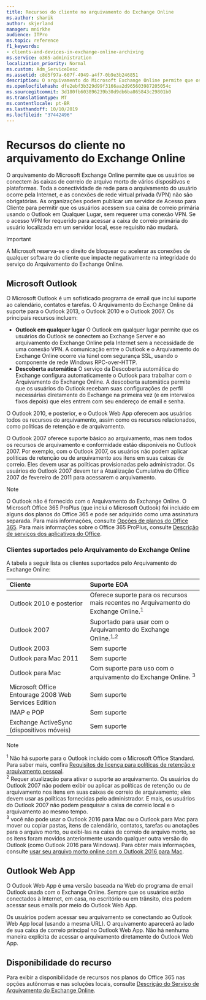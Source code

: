 ```yaml
---
title: Recursos do cliente no arquivamento do Exchange Online
ms.author: sharik
author: skjerland
manager: mnirkhe
audience: ITPro
ms.topic: reference
f1_keywords:
- clients-and-devices-in-exchange-online-archiving
ms.service: o365-administration
localization_priority: Normal
ms.custom: Adm_ServiceDesc
ms.assetid: c8d5f97a-607f-4949-a4f7-0b9e3b246851
description: O arquivamento do Microsoft Exchange Online permite que os usuários se conectem às caixas de correio de arquivo morto de vários dispositivos e plataformas. Toda a conectividade de rede para o arquivamento do usuário ocorre pela Internet, e as conexões de rede virtual privada (VPN) não são obrigatórias. As organizações podem publicar um servidor de Acesso para Cliente para permitir que os usuários acessem sua caixa de correio primária usando o Outlook em Qualquer Lugar, sem requerer uma conexão VPN. Se o acesso VPN for requerido para acessar a caixa de correio primária do usuário localizada em um servidor local, esse requisito não mudará.
ms.openlocfilehash: dfe2ebf3b329d99f3166aa2d965603987205054c
ms.sourcegitcommit: 3d180fb603896239b30d9db6ba865843c29801b0
ms.translationtype: MT
ms.contentlocale: pt-BR
ms.lasthandoff: 10/10/2019
ms.locfileid: "37442496"
---
```

# <a name="client-features-in-exchange-online-archiving"></a>Recursos do cliente no arquivamento do Exchange Online

O arquivamento do Microsoft Exchange Online permite que os usuários se conectem às caixas de correio de arquivo morto de vários dispositivos e plataformas. Toda a conectividade de rede para o arquivamento do usuário ocorre pela Internet, e as conexões de rede virtual privada (VPN) não são obrigatórias. As organizações podem publicar um servidor de Acesso para Cliente para permitir que os usuários acessem sua caixa de correio primária usando o Outlook em Qualquer Lugar, sem requerer uma conexão VPN. Se o acesso VPN for requerido para acessar a caixa de correio primária do usuário localizada em um servidor local, esse requisito não mudará.
  
> [!IMPORTANT]
> A Microsoft reserva-se o direito de bloquear ou acelerar as conexões de qualquer software do cliente que impacte negativamente na integridade do serviço do Arquivamento do Exchange Online.
  
## <a name="microsoft-outlook"></a>Microsoft Outlook

O Microsoft Outlook é um sofisticado programa de email que inclui suporte ao calendário, contatos e tarefas. O Arquivamento do Exchange Online dá suporte para o Outlook 2013, o Outlook 2010 e o Outlook 2007. Os principais recursos incluem:
  
- **Outlook em qualquer lugar** O Outlook em qualquer lugar permite que os usuários do Outlook se conectem ao Exchange Server e ao arquivamento do Exchange Online pela Internet sem a necessidade de uma conexão VPN. A comunicação entre o Outlook e o Arquivamento do Exchange Online ocorre via túnel com segurança SSL, usando o componente de rede Windows RPC-over-HTTP.    
- **Descoberta automática** O serviço da Descoberta automática do Exchange configura automaticamente o Outlook para trabalhar com o Arquivamento do Exchange Online. A descoberta automática permite que os usuários do Outlook recebam suas configurações de perfil necessárias diretamente do Exchange na primeira vez (e em intervalos fixos depois) que eles entrem com seu endereço de email e senha. 

O Outlook 2010, e posterior, e o Outlook Web App oferecem aos usuários todos os recursos do arquivamento, assim como os recursos relacionados, como políticas de retenção e de arquivamento.
  
O Outlook 2007 oferece suporte básico ao arquivamento, mas nem todos os recursos de arquivamento e conformidade estão disponíveis no Outlook 2007. Por exemplo, com o Outlook 2007, os usuários não podem aplicar políticas de retenção ou de arquivamento aos itens em suas caixas de correio. Eles devem usar as políticas provisionadas pelo administrador. Os usuários do Outlook 2007 devem ter a Atualização Cumulativa do Office 2007 de fevereiro de 2011 para acessarem o arquivamento.
  
> [!NOTE]
> O Outlook não é fornecido com o Arquivamento do Exchange Online. O Microsoft Office 365 ProPlus (que inclui o Microsoft Outlook) foi incluído em alguns dos planos do Office 365 e pode ser adquirido como uma assinatura separada. Para mais informações, consulte [Opções de planos do Office 365](../office-365-platform-service-description/office-365-plan-options.md). Para mais informações sobre o Office 365 ProPlus, consulte [Descrição de serviços dos aplicativos do Office](../office-applications-service-description/office-applications-service-description.md). 
  
### <a name="clients-supported-by-exchange-online-archiving"></a>Clientes suportados pelo Arquivamento do Exchange Online

A tabela a seguir lista os clientes suportados pelo Arquivamento do Exchange Online:
  
|**Cliente**|**Suporte EOA**|
|:-----|:-----|
|Outlook 2010 e posterior  <br/> |Oferece suporte para os recursos mais recentes no Arquivamento do Exchange Online.<sup>1</sup> <br/> |
|Outlook 2007  <br/> |Suportado para usar com o Arquivamento do Exchange Online.<sup>1,2</sup> <br/> |
|Outlook 2003  <br/> |Sem suporte  <br/> |
|Outlook para Mac 2011  <br/> |Sem suporte  <br/> |
|Outlook para Mac  <br/> |Com suporte para uso com o arquivamento do Exchange Online. <sup>3</sup> <br/> |
|Microsoft Office Entourage 2008 Web Services Edition  <br/> |Sem suporte  <br/> |
|IMAP e POP  <br/> |Sem suporte  <br/> |
|Exchange ActiveSync (dispositivos móveis)  <br/> |Sem suporte  <br/> |
   
> [!NOTE]
> <sup>1</sup> Não há suporte para o Outlook incluído com o Microsoft Office Standard. Para saber mais, confira [Requisitos de licença para políticas de retenção e arquivamento pessoal](https://support.office.com/article/Outlook-license-requirements-for-Exchange-features-46B6B7C5-C3CA-43E5-8424-1E2807917C99). <br/> 
<sup>2</sup> Requer atualização para ativar o suporte ao arquivamento. Os usuários do Outlook 2007 não podem exibir ou aplicar as políticas de retenção ou de arquivamento nos itens em suas caixas de correio de arquivamento; eles devem usar as políticas fornecidas pelo administrador. E mais, os usuários do Outlook 2007 não podem pesquisar a caixa de correio local e o arquivamento ao mesmo tempo. <br/> 
<sup>3</sup> você não pode usar o Outlook 2016 para Mac ou o Outlook para Mac para mover ou copiar pastas, itens de calendário, contatos, tarefas ou anotações para o arquivo morto, ou exibi-las na caixa de correio de arquivo morto, se os itens foram movidos anteriormente usando qualquer outra versão do Outlook (como Outlook 2016 para Windows). Para obter mais informações, consulte [usar seu arquivo morto online com o Outlook 2016 para Mac](https://support.office.com/article/Use-your-online-archive-with-Outlook-2016-for-Mac-45b8439c-2982-4b6b-9097-eed71dbfe238). 

## <a name="outlook-web-app"></a>Outlook Web App

O Outlook Web App é uma versão baseada na Web do programa de email Outlook usada com o Exchange Online. Sempre que os usuários estão conectados à Internet, em casa, no escritório ou em trânsito, eles podem acessar seus emails por meio do Outlook Web App.
  
Os usuários podem acessar seu arquivamento se conectando ao Outlook Web App local (usando a mesma URL). O arquivamento aparecerá ao lado de sua caixa de correio principal no Outlook Web App. Não há nenhuma maneira explícita de acessar o arquivamento diretamente do Outlook Web App.
  
## <a name="feature-availability"></a>Disponibilidade do recurso

Para exibir a disponibilidade de recursos nos planos do Office 365 nas opções autônomas e nas soluções locais, consulte [Descrição do Serviço de Arquivamento do Exchange Online](exchange-online-archiving-service-description.md).